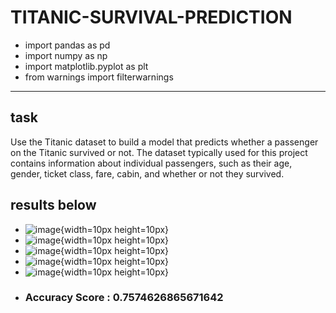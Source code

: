 # TITANIC-SURVIVAL-PREDICTION
- import pandas as pd
- import numpy as np
- import matplotlib.pyplot as plt
- from warnings import filterwarnings

_________________________________________________________________________________________________________________________________________________________________________________
## task
Use the Titanic dataset to build a model that predicts whether a passenger on the Titanic survived or not.
The dataset typically used for this project contains information about individual passengers, such as
their age, gender, ticket class, fare, cabin, and whether or not they survived.

## results below

* ![image](https://github.com/Aniket066/TITANIC-SURVIVAL-PREDICTION/assets/100535216/ffa6d5b9-f9cb-4ac7-8216-e5968f789f1b){width=10px height=10px}
* ![image](https://github.com/Aniket066/TITANIC-SURVIVAL-PREDICTION/assets/100535216/ec1a7b28-31d8-4620-878a-f8555b69351d){width=10px height=10px}
* ![image](https://github.com/Aniket066/TITANIC-SURVIVAL-PREDICTION/assets/100535216/383276fc-ca20-4073-85c7-297320c6419f){width=10px height=10px}
* ![image](https://github.com/Aniket066/TITANIC-SURVIVAL-PREDICTION/assets/100535216/2f9a12d8-34f1-453b-9a53-e5f25aaa25da){width=10px height=10px}
* ![image](https://github.com/Aniket066/TITANIC-SURVIVAL-PREDICTION/assets/100535216/10618931-abda-4328-921b-c9ae3d46ff3f){width=10px height=10px}
* ### Accuracy Score : 0.7574626865671642




